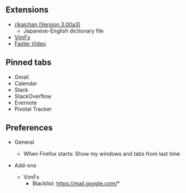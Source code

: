 ## Extensions

* [rikaichan (Version 3.00a3)](http://www.polarcloud.com/rikaichan/)
  * Japanese-English dictionary file
* [VimFx](https://addons.mozilla.org/en-GB/firefox/addon/vimfx/)  
* [Faster Video](https://addons.mozilla.org/en-GB/firefox/addon/faster-video/)

## Pinned tabs

* Gmail
* Calendar
* Slack
* StackOverflow
* Evernote
* Pivotal Tracker

## Preferences

* General
  * When Firefox starts: Show my windows and tabs from last time

* Add-ons
  * VimFx
    * Blacklist: https://mail.google.com/*
